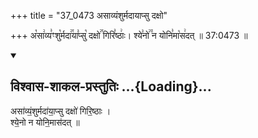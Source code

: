 +++
title = "37_0473 असाव्यंशुर्मदायाप्सु दक्षो"

+++
अ꣡सा꣢व्य꣣ꣳशु꣡र्मदा꣢꣯या꣣प्सु꣡ दक्षो꣢꣯ गिरि꣣ष्ठाः꣢। श्ये꣣नो꣢꣫ न योनि꣣मा꣡स꣢दत् ॥ 37:0473 ॥

<div class="js_include" newlevelforh1="2" title="विश्वास-शाकल-प्रस्तुतिः" unfilled url="/vedAH_Rk/shAkalam/saMhitA/vishvAsa-prastutiH/09/062/04_asAvyaMshurmadAyApsu_daxo.md">
<details open><summary><h2>विश्वास-शाकल-प्रस्तुतिः ...{Loading}...</h2></summary>


असा॑व्यं॒शुर्मदा॑या॒प्सु दक्षो॑ गिरि॒ष्ठाः ।  
श्ये॒नो न योनि॒मास॑दत् ॥

</details>
</div>